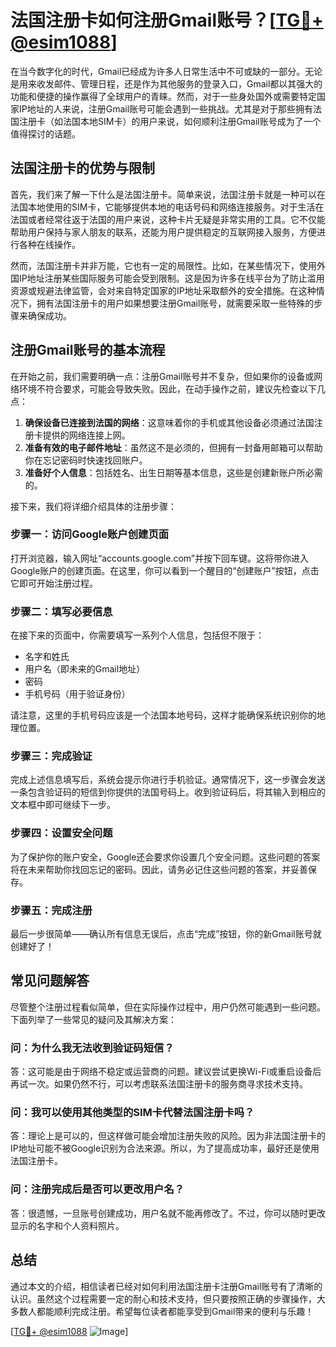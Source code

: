 # 法国注册卡如何注册Gmail账号？[[TG💪+ @esim1088](https://t.me/s/esim1088)]

在当今数字化的时代，Gmail已经成为许多人日常生活中不可或缺的一部分。无论是用来收发邮件、管理日程，还是作为其他服务的登录入口，Gmail都以其强大的功能和便捷的操作赢得了全球用户的青睐。然而，对于一些身处国外或需要特定国家IP地址的人来说，注册Gmail账号可能会遇到一些挑战。尤其是对于那些拥有法国注册卡（如法国本地SIM卡）的用户来说，如何顺利注册Gmail账号成为了一个值得探讨的话题。

## 法国注册卡的优势与限制

首先，我们来了解一下什么是法国注册卡。简单来说，法国注册卡就是一种可以在法国本地使用的SIM卡，它能够提供本地的电话号码和网络连接服务。对于生活在法国或者经常往返于法国的用户来说，这种卡片无疑是非常实用的工具。它不仅能帮助用户保持与家人朋友的联系，还能为用户提供稳定的互联网接入服务，方便进行各种在线操作。

然而，法国注册卡并非万能，它也有一定的局限性。比如，在某些情况下，使用外国IP地址注册某些国际服务可能会受到限制。这是因为许多在线平台为了防止滥用资源或规避法律监管，会对来自特定国家的IP地址采取额外的安全措施。在这种情况下，拥有法国注册卡的用户如果想要注册Gmail账号，就需要采取一些特殊的步骤来确保成功。

## 注册Gmail账号的基本流程

在开始之前，我们需要明确一点：注册Gmail账号并不复杂，但如果你的设备或网络环境不符合要求，可能会导致失败。因此，在动手操作之前，建议先检查以下几点：

1. **确保设备已连接到法国的网络**：这意味着你的手机或其他设备必须通过法国注册卡提供的网络连接上网。
2. **准备有效的电子邮件地址**：虽然这不是必须的，但拥有一封备用邮箱可以帮助你在忘记密码时快速找回账户。
3. **准备好个人信息**：包括姓名、出生日期等基本信息，这些是创建新账户所必需的。

接下来，我们将详细介绍具体的注册步骤：

### 步骤一：访问Google账户创建页面

打开浏览器，输入网址“accounts.google.com”并按下回车键。这将带你进入Google账户的创建页面。在这里，你可以看到一个醒目的“创建账户”按钮，点击它即可开始注册过程。

### 步骤二：填写必要信息

在接下来的页面中，你需要填写一系列个人信息，包括但不限于：

- 名字和姓氏
- 用户名（即未来的Gmail地址）
- 密码
- 手机号码（用于验证身份）

请注意，这里的手机号码应该是一个法国本地号码，这样才能确保系统识别你的地理位置。

### 步骤三：完成验证

完成上述信息填写后，系统会提示你进行手机验证。通常情况下，这一步骤会发送一条包含验证码的短信到你提供的法国号码上。收到验证码后，将其输入到相应的文本框中即可继续下一步。

### 步骤四：设置安全问题

为了保护你的账户安全，Google还会要求你设置几个安全问题。这些问题的答案将在未来帮助你找回忘记的密码。因此，请务必记住这些问题的答案，并妥善保存。

### 步骤五：完成注册

最后一步很简单——确认所有信息无误后，点击“完成”按钮，你的新Gmail账号就创建好了！

## 常见问题解答

尽管整个注册过程看似简单，但在实际操作过程中，用户仍然可能遇到一些问题。下面列举了一些常见的疑问及其解决方案：

### 问：为什么我无法收到验证码短信？
答：这可能是由于网络不稳定或运营商的问题。建议尝试更换Wi-Fi或重启设备后再试一次。如果仍然不行，可以考虑联系法国注册卡的服务商寻求技术支持。

### 问：我可以使用其他类型的SIM卡代替法国注册卡吗？
答：理论上是可以的，但这样做可能会增加注册失败的风险。因为非法国注册卡的IP地址可能不被Google识别为合法来源。所以，为了提高成功率，最好还是使用法国注册卡。

### 问：注册完成后是否可以更改用户名？
答：很遗憾，一旦账号创建成功，用户名就不能再修改了。不过，你可以随时更改显示的名字和个人资料照片。

## 总结

通过本文的介绍，相信读者已经对如何利用法国注册卡注册Gmail账号有了清晰的认识。虽然这个过程需要一定的耐心和技术支持，但只要按照正确的步骤操作，大多数人都能顺利完成注册。希望每位读者都能享受到Gmail带来的便利与乐趣！

[[TG💪+ @esim1088](https://t.me/s/esim1088) ![Image](https://i.postimg.cc/4NQfJmqS/Snipaste-2025-05-13-00-14-12.png)]